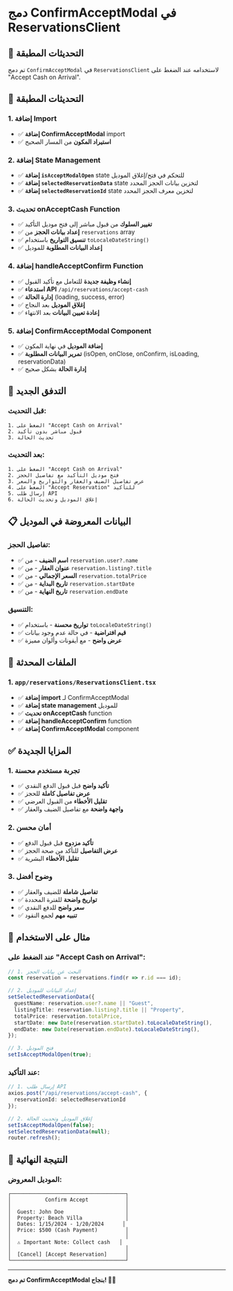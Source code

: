 # دمج ConfirmAcceptModal في ReservationsClient

## 🎯 التحديثات المطبقة

تم دمج `ConfirmAcceptModal` في `ReservationsClient` لاستخدامه عند الضغط على "Accept Cash on Arrival".

## 🔧 التحديثات المطبقة

### 1. **إضافة Import**
- ✅ **إضافة ConfirmAcceptModal** import
- ✅ **استيراد المكون** من المسار الصحيح

### 2. **إضافة State Management**
- ✅ **إضافة `isAcceptModalOpen`** state للتحكم في فتح/إغلاق الموديل
- ✅ **إضافة `selectedReservationData`** state لتخزين بيانات الحجز المحدد
- ✅ **إضافة `selectedReservationId`** state لتخزين معرف الحجز المحدد

### 3. **تحديث onAcceptCash Function**
- ✅ **تغيير السلوك** من قبول مباشر إلى فتح موديل التأكيد
- ✅ **إعداد بيانات الحجز** من `reservations` array
- ✅ **تنسيق التواريخ** باستخدام `toLocaleDateString()`
- ✅ **إعداد البيانات المطلوبة** للموديل

### 4. **إضافة handleAcceptConfirm Function**
- ✅ **إنشاء وظيفة جديدة** للتعامل مع تأكيد القبول
- ✅ **استدعاء API** `/api/reservations/accept-cash`
- ✅ **إدارة الحالة** (loading, success, error)
- ✅ **إغلاق الموديل** بعد النجاح
- ✅ **إعادة تعيين البيانات** بعد الانتهاء

### 5. **إضافة ConfirmAcceptModal Component**
- ✅ **إضافة الموديل** في نهاية المكون
- ✅ **تمرير البيانات المطلوبة** (isOpen, onClose, onConfirm, isLoading, reservationData)
- ✅ **إدارة الحالة** بشكل صحيح

## 🎨 التدفق الجديد

### **قبل التحديث:**
```
1. الضغط على "Accept Cash on Arrival"
2. قبول مباشر بدون تأكيد
3. تحديث الحالة
```

### **بعد التحديث:**
```
1. الضغط على "Accept Cash on Arrival"
2. فتح موديل التأكيد مع تفاصيل الحجز
3. عرض تفاصيل الضيف والعقار والتواريخ والسعر
4. الضغط على "Accept Reservation" للتأكيد
5. إرسال طلب API
6. إغلاق الموديل وتحديث الحالة
```

## 📋 البيانات المعروضة في الموديل

### **تفاصيل الحجز:**
- ✅ **اسم الضيف** - من `reservation.user?.name`
- ✅ **عنوان العقار** - من `reservation.listing?.title`
- ✅ **السعر الإجمالي** - من `reservation.totalPrice`
- ✅ **تاريخ البداية** - من `reservation.startDate`
- ✅ **تاريخ النهاية** - من `reservation.endDate`

### **التنسيق:**
- ✅ **تواريخ محسنة** - باستخدام `toLocaleDateString()`
- ✅ **قيم افتراضية** - في حالة عدم وجود بيانات
- ✅ **عرض واضح** - مع أيقونات وألوان مميزة

## 🔧 الملفات المحدثة

### 1. **`app/reservations/ReservationsClient.tsx`**
- ✅ **إضافة import** لـ ConfirmAcceptModal
- ✅ **إضافة state management** للموديل
- ✅ **تحديث onAcceptCash** function
- ✅ **إضافة handleAcceptConfirm** function
- ✅ **إضافة ConfirmAcceptModal** component

## ✅ المزايا الجديدة

### 1. **تجربة مستخدم محسنة**
- ✅ **تأكيد واضح** قبل قبول الدفع النقدي
- ✅ **عرض تفاصيل كاملة** للحجز
- ✅ **تقليل الأخطاء** من القبول العرضي
- ✅ **واجهة واضحة** مع تفاصيل الضيف والعقار

### 2. **أمان محسن**
- ✅ **تأكيد مزدوج** قبل قبول الدفع
- ✅ **عرض التفاصيل** للتأكد من صحة الحجز
- ✅ **تقليل الأخطاء** البشرية

### 3. **وضوح أفضل**
- ✅ **تفاصيل شاملة** للضيف والعقار
- ✅ **تواريخ واضحة** للفترة المحددة
- ✅ **سعر واضح** للدفع النقدي
- ✅ **تنبيه مهم** لجمع النقود

## 🎯 مثال على الاستخدام

### **عند الضغط على "Accept Cash on Arrival":**

```typescript
// 1. البحث عن بيانات الحجز
const reservation = reservations.find(r => r.id === id);

// 2. إعداد البيانات للموديل
setSelectedReservationData({
  guestName: reservation.user?.name || "Guest",
  listingTitle: reservation.listing?.title || "Property",
  totalPrice: reservation.totalPrice,
  startDate: new Date(reservation.startDate).toLocaleDateString(),
  endDate: new Date(reservation.endDate).toLocaleDateString(),
});

// 3. فتح الموديل
setIsAcceptModalOpen(true);
```

### **عند التأكيد:**
```typescript
// 1. إرسال طلب API
axios.post("/api/reservations/accept-cash", { 
  reservationId: selectedReservationId 
});

// 2. إغلاق الموديل وتحديث الحالة
setIsAcceptModalOpen(false);
setSelectedReservationData(null);
router.refresh();
```

## 📱 النتيجة النهائية

### **الموديل المعروض:**
```
┌─────────────────────────────────────┐
│           Confirm Accept            │
│                                     │
│  Guest: John Doe                    │
│  Property: Beach Villa              │
│  Dates: 1/15/2024 - 1/20/2024      │
│  Price: $500 (Cash Payment)         │
│                                     │
│  ⚠️ Important Note: Collect cash   │
│                                     │
│  [Cancel] [Accept Reservation]      │
└─────────────────────────────────────┘
```

---

**تم دمج ConfirmAcceptModal بنجاح! 🎉✅**
